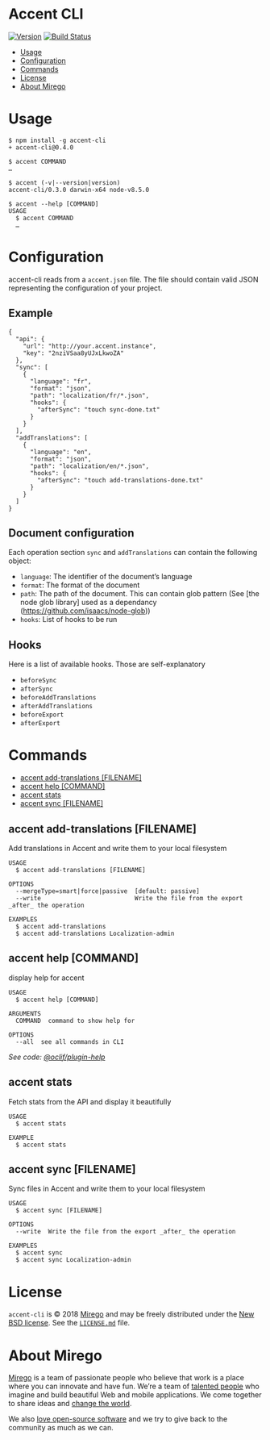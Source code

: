 Accent CLI
======

[![Version](https://img.shields.io/npm/v/accent-cli.svg)](https://npmjs.org/package/accent-cli)
[![Build Status](https://img.shields.io/travis/v/accent-cli.svg?branch=master)](https://travis-ci.com/mirego/accent-cli)

<!-- toc -->
* [Usage](#usage)
* [Configuration](#configuration)
* [Commands](#commands)
* [License](#license)
* [About Mirego](#about-mirego)
<!-- tocstop -->

# Usage
<!-- usage -->
```sh-session
$ npm install -g accent-cli
+ accent-cli@0.4.0

$ accent COMMAND
…

$ accent (-v|--version|version)
accent-cli/0.3.0 darwin-x64 node-v8.5.0

$ accent --help [COMMAND]
USAGE
  $ accent COMMAND
  …
```
<!-- usagestop -->

# Configuration

accent-cli reads from a `accent.json` file. The file should contain valid JSON representing the configuration of your project.

## Example

```
{
  "api": {
    "url": "http://your.accent.instance",
    "key": "2nziVSaa8yUJxLkwoZA"
  },
  "sync": [
    {
      "language": "fr",
      "format": "json",
      "path": "localization/fr/*.json",
      "hooks": {
        "afterSync": "touch sync-done.txt"
      }
    }
  ],
  "addTranslations": [
    {
      "language": "en",
      "format": "json",
      "path": "localization/en/*.json",
      "hooks": {
        "afterSync": "touch add-translations-done.txt"
      }
    }
  ]
}
```

## Document configuration

Each operation section `sync` and `addTranslations` can contain the following object:

- `language`: The identifier of the document’s language
- `format`: The format of the document
- `path`: The path of the document. This can contain glob pattern (See [the node glob library] used as a dependancy (https://github.com/isaacs/node-glob))
- `hooks`: List of hooks to be run

## Hooks

Here is a list of available hooks. Those are self-explanatory

- `beforeSync`
- `afterSync`
- `beforeAddTranslations`
- `afterAddTranslations`
- `beforeExport`
- `afterExport`

# Commands
<!-- commands -->
* [accent add-translations [FILENAME]](#accent-add-translations-filename)
* [accent help [COMMAND]](#accent-help-command)
* [accent stats](#accent-stats)
* [accent sync [FILENAME]](#accent-sync-filename)

## accent add-translations [FILENAME]

Add translations in Accent and write them to your local filesystem

```
USAGE
  $ accent add-translations [FILENAME]

OPTIONS
  --mergeType=smart|force|passive  [default: passive]
  --write                          Write the file from the export _after_ the operation

EXAMPLES
  $ accent add-translations
  $ accent add-translations Localization-admin
```

## accent help [COMMAND]

display help for accent

```
USAGE
  $ accent help [COMMAND]

ARGUMENTS
  COMMAND  command to show help for

OPTIONS
  --all  see all commands in CLI
```

_See code: [@oclif/plugin-help](https://github.com/oclif/plugin-help/blob/v1.2.2/src/commands/help.ts)_

## accent stats

Fetch stats from the API and display it beautifully

```
USAGE
  $ accent stats

EXAMPLE
  $ accent stats
```

## accent sync [FILENAME]

Sync files in Accent and write them to your local filesystem

```
USAGE
  $ accent sync [FILENAME]

OPTIONS
  --write  Write the file from the export _after_ the operation

EXAMPLES
  $ accent sync
  $ accent sync Localization-admin
```
<!-- commandsstop -->

# License

`accent-cli` is © 2018 [Mirego](http://www.mirego.com) and may be freely distributed under the [New BSD license](http://opensource.org/licenses/BSD-3-Clause).  See the [`LICENSE.md`](https://github.com/mirego/accent-cli/blob/master/LICENSE.md) file.

# About Mirego

[Mirego](http://mirego.com) is a team of passionate people who believe that work is a place where you can innovate and have fun. We’re a team of [talented people](http://life.mirego.com) who imagine and build beautiful Web and mobile applications. We come together to share ideas and [change the world](http://mirego.org).

We also [love open-source software](http://open.mirego.com) and we try to give back to the community as much as we can.

